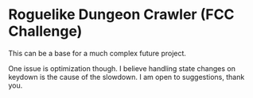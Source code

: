 # Roguelike Dungeon Crawler (FCC Challenge)

This can be a base for a much complex future project. 

One issue is optimization though. I believe handling state changes on keydown is the cause of the slowdown. I am open to suggestions, thank you.
